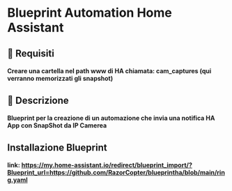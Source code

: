 # Blueprint Automation Home Assistant

## 🐘 Requisiti
#### Creare una cartella nel path www di HA chiamata: cam_captures (qui verranno memorizzati gli snapshot)

## 📩 Descrizione
#### Blueprint per la creazione di un automazione che invia una notifica HA App con SnapShot da IP Camerea

## Installazione Blueprint
#### link:  https://my.home-assistant.io/redirect/blueprint_import/?Blueprint_url=https://github.com/RazorCopter/blueprintha/blob/main/ring.yaml
